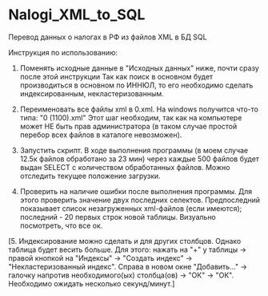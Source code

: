 # Nalogi_XML_to_SQL
Перевод данных о налогах в РФ из файлов XML в БД SQL 

Инструкция по использованию: <br>
1. Поменять исходные данные в "Исходных данных" ниже, почти сразу после этой инcтрукции
Так как поиск в основном будет производиться в основном по ИННЮЛ,
то его необходимо сделать индексированным, некластеризованным.

2. Переименовать все файлы xml в 0.xml. На windows получится что-то типа:
"0 (1100).xml"
Этот шаг необходим, так как на компьютере может НЕ быть прав администратора (в таком случае простой перебор
всех файлов в каталоге невозможен).

3. Запустить скрипт. В ходе выполнения программы (в моем случае 12.5к файлов обработано за 23 мин)
через каждые 500 файлов будет выдан SELECT с количеством обработанных файлов. 
Можно отследить текущее положение загрузки.

4. Проверить на наличие ошибки после выполнения программы. Для этого проверить значение двух последних селектов.
Предпоследний показывает список незагруженных xml-файлов (если имеются);
последний - 20 первых строк новой таблицы. Визуально посмотреть, что все ок.

[5. Индексирование можно сделать и для других столбцов. Однако таблица будет весить больше.
Для этого: нажать на "+" у таблицы -> правой кнопкой на "Индексы" -> "Создать индекс" -> "Некластеризованный индекс".
Справа в новом окне "Добавить..." -> галочку напротив необходимого(ых) столбца(ов) -> "ОК" -> "ОК". 
Необходимо ожидать несколько секунд/минут.]
